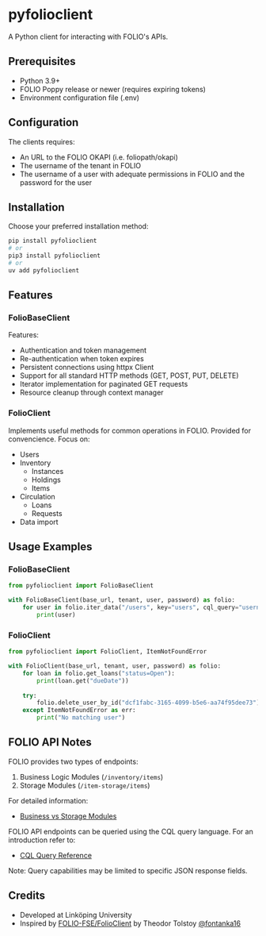 # pyfolioclient

A Python client for interacting with FOLIO's APIs.

## Prerequisites

- Python 3.9+
- FOLIO Poppy release or newer (requires expiring tokens)
- Environment configuration file (.env)

## Configuration

The clients requires:

- An URL to the FOLIO OKAPI (i.e. foliopath/okapi)
- The username of the tenant in FOLIO
- The username of a user with adequate permissions in FOLIO and the password for the user

## Installation

Choose your preferred installation method:

```bash
pip install pyfolioclient
# or
pip3 install pyfolioclient
# or
uv add pyfolioclient
```

## Features

### FolioBaseClient

Features:

- Authentication and token management
- Re-authentication when token expires
- Persistent connections using httpx Client
- Support for all standard HTTP methods (GET, POST, PUT, DELETE)
- Iterator implementation for paginated GET requests
- Resource cleanup through context manager

### FolioClient

Implements useful methods for common operations in FOLIO. Provided for convencience. Focus on:

- Users
- Inventory
    - Instances
    - Holdings
    - Items
- Circulation
    - Loans
    - Requests
- Data import

## Usage Examples

### FolioBaseClient

```python
from pyfolioclient import FolioBaseClient

with FolioBaseClient(base_url, tenant, user, password) as folio:
    for user in folio.iter_data("/users", key="users", cql_query="username==bob*"):
        print(user)
```

### FolioClient

```python
from pyfolioclient import FolioClient, ItemNotFoundError

with FolioClient(base_url, tenant, user, password) as folio:
    for loan in folio.get_loans("status=Open"):
        print(loan.get("dueDate"))
    
    try:
        folio.delete_user_by_id("dcf1fabc-3165-4099-b5e6-aa74f95dee73")
    except ItemNotFoundError as err:
        print("No matching user")
```

## FOLIO API Notes

FOLIO provides two types of endpoints:
1. Business Logic Modules (`/inventory/items`)
2. Storage Modules (`/item-storage/items`)

For detailed information:
- [Business vs Storage Modules](https://folio-org.atlassian.net/wiki/spaces/FOLIOtips/pages/5673472/Understanding+Business+Logic+Modules+versus+Storage+Modules)

FOLIO API endpoints can be queried using the CQL query language. For an introduction refer to:
- [CQL Query Reference](https://github.com/folio-org/raml-module-builder#cql-contextual-query-language)

Note: Query capabilities may be limited to specific JSON response fields.

## Credits

- Developed at Linköping University
- Inspired by [FOLIO-FSE/FolioClient](https://github.com/FOLIO-FSE/FolioClient) by Theodor Tolstoy [@fontanka16](https://github.com/fontanka16)
